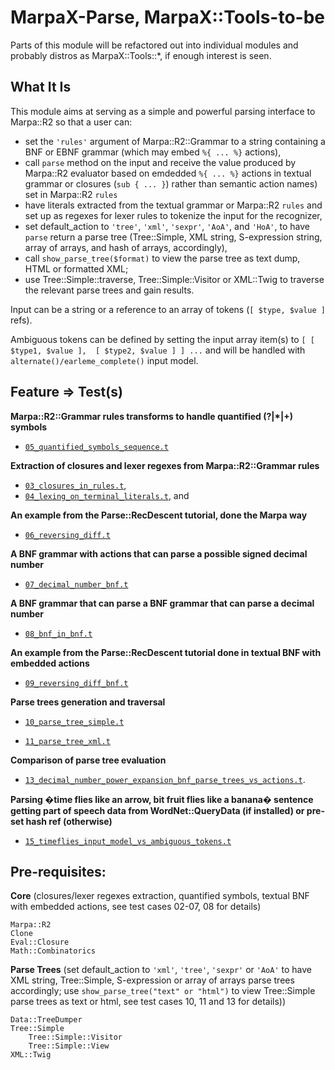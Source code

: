MarpaX-Parse, MarpaX::Tools-to-be
=================================

Parts of this module will be refactored out into individual modules and probably distros as MarpaX::Tools::*, if enough interest is seen.

What It Is
----------

This module aims at serving as a simple and powerful parsing interface to Marpa::R2 so that a user can:

* set the `'rules'` argument of Marpa::R2::Grammar to a string containing a BNF or EBNF grammar (which may embed `%{ ... %}` actions), 
* call `parse` method on the input and receive the value produced by Marpa::R2 evaluator based on emdedded `%{ ... %}` actions in textual grammar or closures (`sub { ... }`) rather than semantic action names) set in Marpa::R2 `rules`
* have literals extracted from the textual grammar or Marpa::R2 `rules` and set up as regexes  for lexer rules to tokenize the input for the recognizer, 
* set default_action to `'tree'`, `'xml'`, `'sexpr'`, `'AoA'`, and `'HoA'`, to have `parse` return a parse tree (Tree::Simple, XML string, S-expression string, array of arrays, and hash of arrays, accordingly), 
* call `show_parse_tree($format)` to view the parse tree as text dump, HTML or formatted XML;
* use Tree::Simple::traverse, Tree::Simple::Visitor or XML::Twig to traverse the relevant parse trees and gain results.

Input can be a string or a reference to an array of tokens (`[ $type, $value ]` refs). 

Ambiguous tokens can be defined by setting the input array item(s) to 
`[ [ $type1, $value ],  [ $type2, $value ] ] ...` and will be handled with 
`alternate()/earleme_complete()` input model.

Feature => Test(s)
------------------

**Marpa::R2::Grammar rules transforms to handle quantified (?|*|+) symbols**

-	[`05_quantified_symbols_sequence.t`](https://github.com/rns/MarpaX-Parse/blob/master/t/05_quantified_symbols_sequence.t)

**Extraction of closures and lexer regexes from Marpa::R2::Grammar rules**

-	[`03_closures_in_rules.t`](https://github.com/rns/MarpaX-Parse/blob/master/t/03_closures_in_rules.t),
-	[`04_lexing_on_terminal_literals.t`](https://github.com/rns/MarpaX-Parse/blob/master/t/04_lexing_on_terminal_literals.t), and

**An example from the Parse::RecDescent tutorial, done the Marpa way**

-	[`06_reversing_diff.t`](https://github.com/rns/MarpaX-Parse/blob/master/t/06_reversing_diff.t)

**A BNF grammar with actions that can parse a possible signed decimal number**

-	[`07_decimal_number_bnf.t`](https://github.com/rns/MarpaX-Parse/blob/master/t/07_decimal_number_bnf.t)

**A BNF grammar that can parse a BNF grammar that can parse a decimal number**

-	[`08_bnf_in_bnf.t`](https://github.com/rns/MarpaX-Parse/blob/master/t/08_bnf_in_bnf.t)

**An example from the Parse::RecDescent tutorial done in textual BNF with embedded actions**

-	[`09_reversing_diff_bnf.t`](https://github.com/rns/MarpaX-Parse/blob/master/t/09_reversing_diff_bnf.t)

**Parse trees generation and traversal**

-	[`10_parse_tree_simple.t`](https://github.com/rns/MarpaX-Parse/blob/master/t/10_parse_tree_simple.t)

-	[`11_parse_tree_xml.t`](https://github.com/rns/MarpaX-Parse/blob/master/t/11_parse_tree_xml.t)

**Comparison of parse tree evaluation**

-	[`13_decimal_number_power_expansion_bnf_parse_trees_vs_actions.t`](https://github.com/rns/MarpaX-Parse/blob/master/t/13_decimal_number_power_expansion_bnf_parse_trees_vs_actions.t).

**Parsing �time flies like an arrow, bit fruit flies like a banana� sentence getting part of speech data from WordNet::QueryData (if installed) or pre-set hash ref (otherwise)**

-	[`15_timeflies_input_model_vs_ambiguous_tokens.t`](https://github.com/rns/MarpaX-Parse/blob/master/t/15_timeflies_input_model_vs_ambiguous_tokens.t)

Pre-requisites:
---------------

**Core** (closures/lexer regexes extraction, quantified symbols, textual BNF with embedded actions, see test cases 02-07, 08 for details)

	Marpa::R2
	Clone
	Eval::Closure
	Math::Combinatorics

**Parse Trees** (set default_action to `'xml'`, `'tree'`, `'sexpr'` or `'AoA'` to have XML string, Tree::Simple, S-expression or array of arrays parse trees accordingly; use `show_parse_tree("text" or "html")` to view Tree::Simple parse trees as text or html, see test cases 10, 11 and 13 for details))

	Data::TreeDumper
	Tree::Simple
		Tree::Simple::Visitor
		Tree::Simple::View
	XML::Twig
